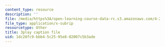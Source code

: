 ```yaml
---
content_type: resource
description: ''
file: /media/https%3A/open-learning-course-data-rc.s3.amazonaws.com/4-241j-theory-of-city-form-spring-2013/1dc28fc9bbb45c2595e802007c5b3ade_fyQFGf2z4gQ.vtt
file_type: application/x-subrip
resourcetype: Other
title: 3play caption file
uid: 1dc28fc9-bbb4-5c25-95e8-02007c5b3ade
---
```

